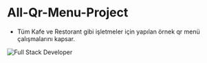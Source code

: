# All-Qr-Menu-Project

- Tüm Kafe ve Restorant gibi işletmeler için yapılan örnek qr menü çalışmalarını kapsar.

![Full Stack Developer](https://github.com/ErenCanKONUK/All-Qr-Menu-Project/assets/97176491/f43fa9e5-c49d-4cf4-97ee-4628bcbc86b4)

